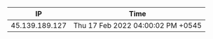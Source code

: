  | IP      | Time |
| ----------- | ----------- |
| 45.139.189.127      | Thu 17 Feb 2022 04:00:02 PM +0545       |
